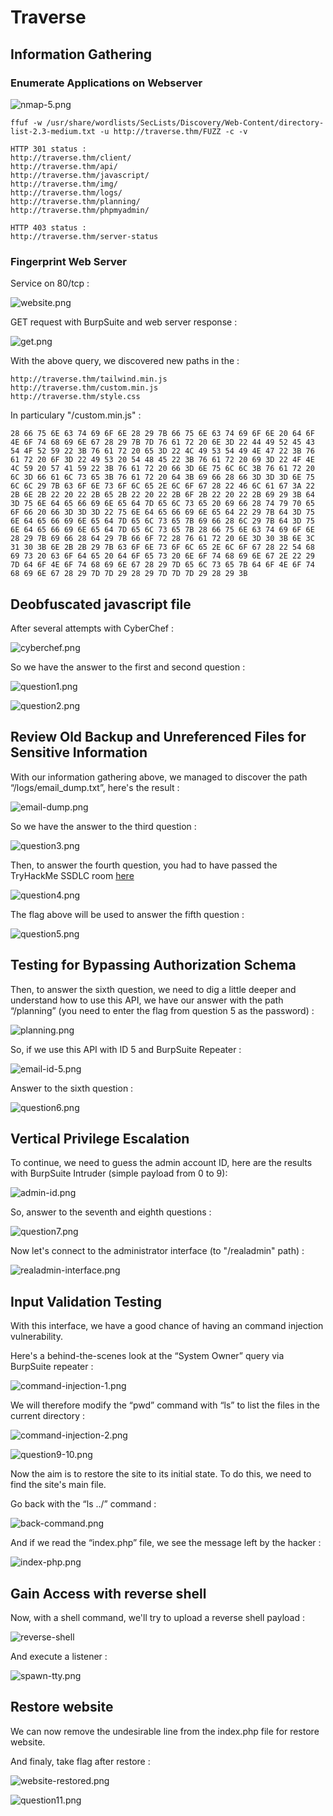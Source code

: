 # Traverse

## Information Gathering

### Enumerate Applications on Webserver


![nmap-5.png](../../../_resources/nmap-5.png)


```text
ffuf -w /usr/share/wordlists/SecLists/Discovery/Web-Content/directory-list-2.3-medium.txt -u http://traverse.thm/FUZZ -c -v
```

```text
HTTP 301 status : 
http://traverse.thm/client/
http://traverse.thm/api/
http://traverse.thm/javascript/
http://traverse.thm/img/
http://traverse.thm/logs/
http://traverse.thm/planning/
http://traverse.thm/phpmyadmin/

HTTP 403 status :
http://traverse.thm/server-status
```

### Fingerprint Web Server

Service on 80/tcp : 


![website.png](../../_resources/website.png)


GET request with BurpSuite and web server response :


![get.png](../../_resources/get.png)


With the above query, we discovered new paths in the :

```text
http://traverse.thm/tailwind.min.js
http://traverse.thm/custom.min.js
http://traverse.thm/style.css
```

In particulary "/custom.min.js" :

```text
28 66 75 6E 63 74 69 6F 6E 28 29 7B 66 75 6E 63 74 69 6F 6E 20 64 6F 4E 6F 74 68 69 6E 67 28 29 7B 7D 76 61 72 20 6E 3D 22 44 49 52 45 43 54 4F 52 59 22 3B 76 61 72 20 65 3D 22 4C 49 53 54 49 4E 47 22 3B 76 61 72 20 6F 3D 22 49 53 20 54 48 45 22 3B 76 61 72 20 69 3D 22 4F 4E 4C 59 20 57 41 59 22 3B 76 61 72 20 66 3D 6E 75 6C 6C 3B 76 61 72 20 6C 3D 66 61 6C 73 65 3B 76 61 72 20 64 3B 69 66 28 66 3D 3D 3D 6E 75 6C 6C 29 7B 63 6F 6E 73 6F 6C 65 2E 6C 6F 67 28 22 46 6C 61 67 3A 22 2B 6E 2B 22 20 22 2B 65 2B 22 20 22 2B 6F 2B 22 20 22 2B 69 29 3B 64 3D 75 6E 64 65 66 69 6E 65 64 7D 65 6C 73 65 20 69 66 28 74 79 70 65 6F 66 20 66 3D 3D 3D 22 75 6E 64 65 66 69 6E 65 64 22 29 7B 64 3D 75 6E 64 65 66 69 6E 65 64 7D 65 6C 73 65 7B 69 66 28 6C 29 7B 64 3D 75 6E 64 65 66 69 6E 65 64 7D 65 6C 73 65 7B 28 66 75 6E 63 74 69 6F 6E 28 29 7B 69 66 28 64 29 7B 66 6F 72 28 76 61 72 20 6E 3D 30 3B 6E 3C 31 30 3B 6E 2B 2B 29 7B 63 6F 6E 73 6F 6C 65 2E 6C 6F 67 28 22 54 68 69 73 20 63 6F 64 65 20 64 6F 65 73 20 6E 6F 74 68 69 6E 67 2E 22 29 7D 64 6F 4E 6F 74 68 69 6E 67 28 29 7D 65 6C 73 65 7B 64 6F 4E 6F 74 68 69 6E 67 28 29 7D 7D 29 28 29 7D 7D 7D 29 28 29 3B
```

## Deobfuscated javascript file

After several attempts with CyberChef :


![cyberchef.png](../../_resources/cyberchef.png)

So we have the answer to the first and second question : 


![question1.png](../../_resources/question1.png)



![question2.png](../../_resources/question2.png)


## Review Old Backup and Unreferenced Files for Sensitive Information

With our information gathering above, we managed to discover the path “/logs/email_dump.txt”, here's the result :


![email-dump.png](../../_resources/email-dump.png)


So we have the answer to the third question : 


![question3.png](../../_resources/question3.png)

Then, to answer the fourth question, you had to have passed the TryHackMe SSDLC room [here](https://tryhackme.com/r/room/securesdlc)


![question4.png](../../_resources/question4.png)


The flag above will be used to answer the fifth question :


![question5.png](../../_resources/question5.png)


## Testing for Bypassing Authorization Schema

Then, to answer the sixth question, we need to dig a little deeper and understand how to use this API, we have our answer with the path “/planning” (you need to enter the flag from question 5 as the password) : 


![planning.png](../../_resources/planning.png)

So, if we use this API with ID 5 and BurpSuite Repeater :


![email-id-5.png](../../_resources/email-id-5.png)


Answer to the sixth question : 


![question6.png](../../_resources/question6.png)


## Vertical Privilege Escalation

To continue, we need to guess the admin account ID, here are the results with BurpSuite Intruder (simple payload from 0 to 9): 


![admin-id.png](../../_resources/admin-id.png)


So, answer to the seventh and eighth questions : 


![question7.png](../../_resources/question7.png)


Now let's connect to the administrator interface (to "/realadmin" path) : 


![realadmin-interface.png](../../_resources/realadmin-interface.png)


## Input Validation Testing

With this interface, we have a good chance of having an command injection vulnerability.

Here's a behind-the-scenes look at the “System Owner” query via BurpSuite repeater : 


![command-injection-1.png](../../_resources/command-injection-1.png)


We will therefore modify the “pwd” command with “ls” to list the files in the current directory : 


![command-injection-2.png](../../_resources/command-injection-2.png)


![question9-10.png](../../_resources/question9-10.png)


Now the aim is to restore the site to its initial state. To do this, we need to find the site's main file.

Go back with the “ls ../” command : 


![back-command.png](../../_resources/back-command.png)


And if we read the “index.php” file, we see the message left by the hacker : 


![index-php.png](../../_resources/index-php.png)


## Gain Access with reverse shell

Now, with a shell command, we'll try to upload a reverse shell payload :

![reverse-shell](../../_resources/reverse-shell.png.png)


And execute a listener : 


![spawn-tty.png](../../_resources/spawn-tty.png)


## Restore website

We can now remove the undesirable line from the index.php file for restore website.


And finaly, take flag after restore :


![website-restored.png](../../_resources/website-restored.png)


![question11.png](../../_resources/question11.png)
